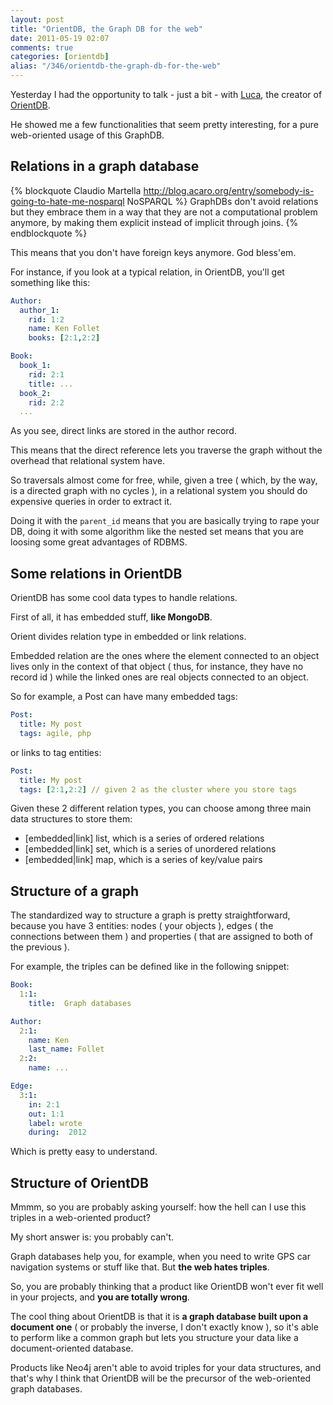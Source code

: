 ```yaml
---
layout: post
title: "OrientDB, the Graph DB for the web"
date: 2011-05-19 02:07
comments: true
categories: [orientdb]
alias: "/346/orientdb-the-graph-db-for-the-web" 
---
```


Yesterday I had the opportunity to talk - just a bit - with [Luca](http://zion-city.blogspot.com/), the creator of [OrientDB](http://www.orientechnologies.com/).
<!-- more -->

He showed me a few functionalities that seem pretty interesting, for a pure web-oriented usage of this GraphDB.

## Relations in a graph database

{% blockquote Claudio Martella http://blog.acaro.org/entry/somebody-is-going-to-hate-me-nosparql NoSPARQL %}
GraphDBs don't avoid relations but they embrace them in a way that they are not a computational problem anymore, by making them explicit instead of implicit through joins.
{% endblockquote %}

This means that you don't have foreign keys anymore. God bless'em.

For instance, if you look at a typical relation, in OrientDB, you'll get something like this:

``` yml
Author:
  author_1:
    rid: 1:2
    name: Ken Follet
    books: [2:1,2:2]

Book:
  book_1:
    rid: 2:1
    title: ...
  book_2:
    rid: 2:2
  ...
```

As you see, direct links are stored in the author record. 

This means that the direct reference lets you traverse the graph without the overhead that relational system have.

So traversals almost come for free, while, given a tree ( which, by the way, is a directed graph with no cycles ), in a relational system you should do expensive queries in order to extract it.

Doing it with the `parent_id` means that you are basically trying to rape your DB, doing it with some algorithm like the nested set means that you are loosing some great advantages of RDBMS.

## Some relations in OrientDB

OrientDB has some cool data types to handle relations.

First of all, it has embedded stuff, **like MongoDB**.

Orient divides relation type in embedded or link relations.

Embedded relation are the ones where the element connected to an object lives only in the context of that object ( thus, for instance, they have no record id ) while the linked ones are real objects connected to an object.

So for example, a Post can have many embedded tags:

``` yml
Post:
  title: My post
  tags: agile, php
```

or links to tag entities:

``` yml
Post:
  title: My post
  tags: [2:1,2:2] // given 2 as the cluster where you store tags
```

Given these 2 different relation types, you can choose among three main data structures to store them:

* [embedded|link] list, which is a series of ordered relations
* [embedded|link] set, which is a series of unordered relations
* [embedded|link] map, which is a series of key/value pairs

## Structure of a graph

The standardized way to structure a graph is pretty straightforward, because you have 3 entities: nodes ( your objects ), edges ( the connections between them ) and properties ( that are assigned to both of the previous ).

For example, the triples can be defined like in the following snippet:

``` yml
Book:
  1:1:
    title:  Graph databases

Author:
  2:1:
    name: Ken
    last_name: Follet
  2:2:
    name: ...

Edge:
  3:1:
    in: 2:1
    out: 1:1 
    label: wrote
    during:  2012 
```

Which is pretty easy to understand.

## Structure of OrientDB

Mmmm, so you are probably asking yourself: how the hell can I use this triples in a web-oriented product?

My short answer is: you probably can't.

Graph databases help you, for example, when you need to write GPS car navigation systems or stuff like that. But **the web hates triples**.

So, you are probably thinking that a product like OrientDB won't ever fit well in your projects, and **you are totally wrong**.

The cool thing about OrientDB is that it is **a graph database built upon a document one** ( or probably the inverse, I don't exactly know ), so it's able to perform like a common graph but lets you structure your data like a document-oriented database.

Products like Neo4j aren't able to avoid triples for your data structures, and that's why I think that OrientDB will be the precursor of the web-oriented graph databases.